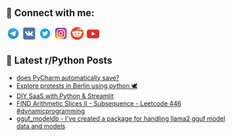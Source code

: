 ## 🔎 Connect with me:
[<img src="https://github.com/bullbesh/bullbesh/blob/main/images/Telegram.png" width="32" height="32" />](https://t.me/bullbesh)
[<img src="https://github.com/bullbesh/bullbesh/blob/main/images/VK.png" width="32" height="32" />](https://vk.com/bullbesh)
[<img src="https://github.com/bullbesh/bullbesh/blob/main/images/Twitter.png" width="32" height="32" />](https://twitter.com/bullbesh1)
[<img src="https://github.com/bullbesh/bullbesh/blob/main/images/Instagram.png" width="32" height="32" />](https://www.instagram.com/bullbesh)
[<img src="https://github.com/bullbesh/bullbesh/blob/main/images/Reddit.png" width="32" height="32" />](https://www.reddit.com/user/bullbesh)
[<img src="https://github.com/bullbesh/bullbesh/blob/main/images/YouTube.png" width="32" height="32" />](https://www.youtube.com/channel/UCtfjRs6uzgq5mfm8S06WTcg)

## 📕 Latest r/Python Posts
<!-- BLOG-POST-LIST:START -->
- [does PyCharm automatically save?](https://www.reddit.com/r/Python/comments/191290j/does_pycharm_automatically_save/)
- [Explore protests in Berlin using python 🕊️](https://www.reddit.com/r/Python/comments/19111is/explore_protests_in_berlin_using_python/)
- [DIY SaaS with Python &amp; Streamlit](https://www.reddit.com/r/Python/comments/1910de9/diy_saas_with_python_streamlit/)
- [FIND Arithmetic Slices II - Subsequence - Leetcode 446 #dynamicprogramming](https://www.reddit.com/r/Python/comments/190qiuy/find_arithmetic_slices_ii_subsequence_leetcode/)
- [gguf_modeldb - I&#39;ve created a package for handling llama2 gguf model data and models](https://www.reddit.com/r/Python/comments/190kbov/gguf_modeldb_ive_created_a_package_for_handling/)
<!-- BLOG-POST-LIST:END -->
